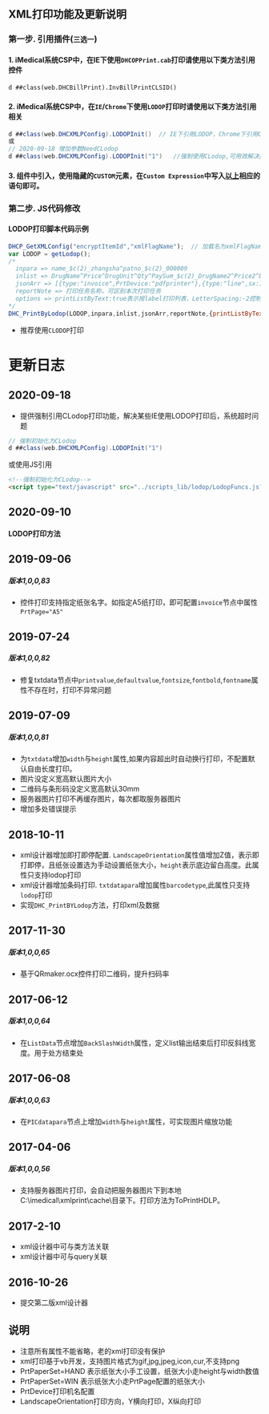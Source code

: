 ## XML打印功能及更新说明 ##

### 第一步. 引用插件(`三选一`)

#### 	1. iMedical系统CSP中，在IE下使用`DHCOPPrint.cab`打印请使用以下类方法引用控件 ####
```vb
d ##class(web.DHCBillPrint).InvBillPrintCLSID()
```
#### <span name="t2" id="t2">	2</span>. iMedical系统CSP中，在`IE`/`Chrome`下使用`LODOP`打印时请使用以下类方法引用相关 ####
```c#
d ##class(web.DHCXMLPConfig).LODOPInit()  // IE下引用LODOP，Chrome下引用CLODOP
或
// 2020-09-18 增加参数NeedCLodop
d ##class(web.DHCXMLPConfig).LODOPInit("1")   //强制使用CLodop,可用效解决打印img时iMedical超时问题
```
#### 	3. 组件中引入，使用隐藏的`CUSTOM`元素，在`Custom Expression`中写入<a href="#t2">以上</a>相应的语句即可。 ####
### 第二步. JS代码修改

####  	LODOP打印脚本代码示例  ####

```javascript
DHCP_GetXMLConfig("encryptItemId","xmlFlagName");  // 加载名为xmlFlagName的模板
var LODOP = getLodop();
/*
  inpara => name_$c(2)_zhangsha^patno_$c(2)_000009
  inlist => DrugName^Price^DrugUnit^Qty^PaySum_$c(2)_DrugName2^Price2^DrugUnit2^Qty2^PaySum2
  jsonArr => [{type:"invoice",PrtDevice:"pdfprinter"},{type:"line",sx:1,sy:1,ex:100,ey:100},{type:"text",name:"patno",value:"0009",x:10,y:10,isqrcode:true,lineHeigth:5}]
  reportNote => 打印任务名称，可区别本次打印任务
  options => printListByText:true表示按label打印列表，LetterSpacing:-2控制字符间空隙
*/
DHC_PrintByLodop(LODOP,inpara,inlist,jsonArr,reportNote,{printListByText:true})
```
* 推荐使用`CLODOP`打印

# 更新日志 #

## 2020-09-18 ##

 * 提供强制引用CLodop打印功能，解决某些IE使用LODOP打印后，系统超时问题
 ```java
// 强制初始化为CLodop
d ##class(web.DHCXMLPConfig).LODOPInit("1")
 ```
 或使用JS引用
```html
<!--强制初始化为CLodop-->
<script type="text/javascript" src="../scripts_lib/lodop/LodopFuncs.js?needCLodop=1" charset="UTF-8"></script>
```
## 2020-09-10 ##
#### LODOP打印方法 ####
## 2019-09-06 ##
##### 版本1,0,0,83 #####
* 控件打印支持指定纸张名字。如指定A5纸打印，即可配置`invoice`节点中属性`PrtPage="A5"`

## 2019-07-24 ##
##### 版本1,0,0,82 #####
* 修复txtdata节点中`printvalue`,`defaultvalue`,`fontsize`,`fontbold`,`fontname`属性不存在时，打印不异常问题

## 2019-07-09 ##
##### 版本1,0,0,81 #####
* 为`txtdata`增加`width`与`height`属性,如果内容超出时自动换行打印，不配置默认自由长度打印。
* 图片没定义宽高默认图片大小
* 二维码与条形码没定义宽高默认30mm
* 服务器图片打印不再缓存图片，每次都取服务器图片
* 增加多处错误提示

## 2018-10-11 ##
* xml设计器增加即打即停配置. `LandscapeOrientation`属性值增加Z值，表示即打即停，且纸张设置选为手动设置纸张大小，`height`表示底边留白高度。此属性只支持lodop打印
* xml设计器增加条码打印. `txtdatapara`增加属性`barcodetype`,此属性只支持`lodop`打印
* 实现`DHC_PrintBYLodop`方法，打印xml及数据

## 2017-11-30 ##
##### 版本1,0,0,65 #####
* 基于QRmaker.ocx控件打印二维码，提升扫码率

## 2017-06-12 ##
##### 版本1,0,0,64 #####
* 在`ListData`节点增加`BackSlashWidth`属性，定义list输出结束后打印反斜线宽度。用于处方结束处

## 2017-06-08 ##
##### 版本1,0,0,63 #####
* 在`PICdatapara`节点上增加`width`与`height`属性，可实现图片缩放功能

## 2017-04-06 ##
##### 版本1,0,0,56 #####
* 支持服务器图片打印，会自动把服务器图片下到本地C:\imedical\xmlprint\cache\目录下。打印方法为ToPrintHDLP。

## 2017-2-10 ##
* xml设计器中可与类方法关联
* xml设计器中可与query关联

## 2016-10-26 ##
* 提交第二版xml设计器

## 说明 ##
* 注意所有属性不能省略，老的xml打印没有保护
* xml打印基于vb开发，支持图片格式为gif,jpg,jpeg,icon,cur,不支持png
* PrtPaperSet=HAND 表示纸张大小手工设置，纸张大小走height与width数值
* PrtPaperSet=WIN 表示纸张大小走PrtPage配置的纸张大小
* PrtDevice打印机名配置
* LandscapeOrientation打印方向，Y横向打印，X纵向打印
